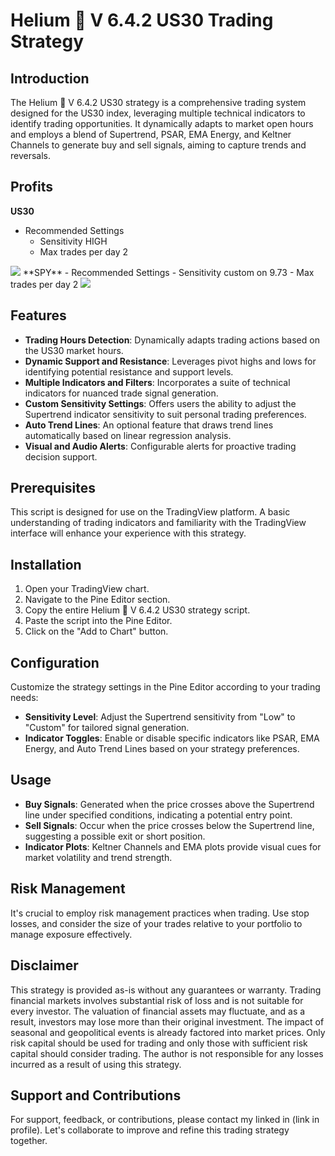 # Helium 🎈 V 6.4.2 US30 Trading Strategy

## Introduction

The Helium 🎈 V 6.4.2 US30 strategy is a comprehensive trading system designed for the US30 index, leveraging multiple technical indicators to identify trading opportunities. It dynamically adapts to market open hours and employs a blend of Supertrend, PSAR, EMA Energy, and Keltner Channels to generate buy and sell signals, aiming to capture trends and reversals.

## Profits
**US30**
- Recommended Settings
  - Sensitivity HIGH
  - Max trades per day 2
<img src="https://imgur.com/1bfc00b5-9a7d-47b7-aa53-6770404eac5b">
**SPY**
- Recommended Settings
  - Sensitivity custom on 9.73
  - Max trades per day 2
<img src="https://imgur.com/5fc8e682-2efc-4477-a666-6ae36f46cee2">

## Features

- **Trading Hours Detection**: Dynamically adapts trading actions based on the US30 market hours.
- **Dynamic Support and Resistance**: Leverages pivot highs and lows for identifying potential resistance and support levels.
- **Multiple Indicators and Filters**: Incorporates a suite of technical indicators for nuanced trade signal generation.
- **Custom Sensitivity Settings**: Offers users the ability to adjust the Supertrend indicator sensitivity to suit personal trading preferences.
- **Auto Trend Lines**: An optional feature that draws trend lines automatically based on linear regression analysis.
- **Visual and Audio Alerts**: Configurable alerts for proactive trading decision support.

## Prerequisites

This script is designed for use on the TradingView platform. A basic understanding of trading indicators and familiarity with the TradingView interface will enhance your experience with this strategy.

## Installation

1. Open your TradingView chart.
2. Navigate to the Pine Editor section.
3. Copy the entire Helium 🎈 V 6.4.2 US30 strategy script.
4. Paste the script into the Pine Editor.
5. Click on the "Add to Chart" button.

## Configuration

Customize the strategy settings in the Pine Editor according to your trading needs:
- **Sensitivity Level**: Adjust the Supertrend sensitivity from "Low" to "Custom" for tailored signal generation.
- **Indicator Toggles**: Enable or disable specific indicators like PSAR, EMA Energy, and Auto Trend Lines based on your strategy preferences.

## Usage

- **Buy Signals**: Generated when the price crosses above the Supertrend line under specified conditions, indicating a potential entry point.
- **Sell Signals**: Occur when the price crosses below the Supertrend line, suggesting a possible exit or short position.
- **Indicator Plots**: Keltner Channels and EMA plots provide visual cues for market volatility and trend strength.

## Risk Management

It's crucial to employ risk management practices when trading. Use stop losses, and consider the size of your trades relative to your portfolio to manage exposure effectively.

## Disclaimer

This strategy is provided as-is without any guarantees or warranty. Trading financial markets involves substantial risk of loss and is not suitable for every investor. The valuation of financial assets may fluctuate, and as a result, investors may lose more than their original investment. The impact of seasonal and geopolitical events is already factored into market prices. Only risk capital should be used for trading and only those with sufficient risk capital should consider trading. The author is not responsible for any losses incurred as a result of using this strategy.

## Support and Contributions

For support, feedback, or contributions, please contact my linked in (link in profile). Let's collaborate to improve and refine this trading strategy together.

